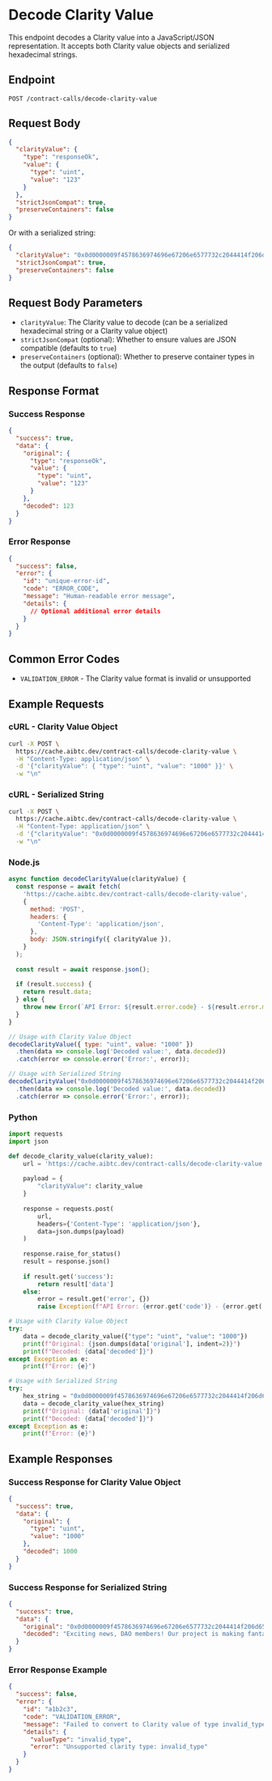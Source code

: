 # Decode Clarity Value

This endpoint decodes a Clarity value into a JavaScript/JSON representation. It accepts both Clarity value objects and serialized hexadecimal strings.

## Endpoint

```
POST /contract-calls/decode-clarity-value
```

## Request Body
```json
{
  "clarityValue": {
    "type": "responseOk",
    "value": {
      "type": "uint",
      "value": "123"
    }
  },
  "strictJsonCompat": true,
  "preserveContainers": false
}
```

Or with a serialized string:

```json
{
  "clarityValue": "0x0d0000009f4578636974696e67206e6577732c2044414f206d656d6265727321204f75722070726f6a656374206973206d616b696e672066616e7461737469632070726f67726573732c20616e6420776527726520746872696c6c656420746f20736861726520746865206c61746573742075706461746573207769746820796f7520616c6c2e20537461792074756e656420666f72206d6f72652064657461696c7321",
  "strictJsonCompat": true,
  "preserveContainers": false
}
```

## Request Body Parameters
- `clarityValue`: The Clarity value to decode (can be a serialized hexadecimal string or a Clarity value object)
- `strictJsonCompat` (optional): Whether to ensure values are JSON compatible (defaults to `true`)
- `preserveContainers` (optional): Whether to preserve container types in the output (defaults to `false`)

## Response Format

### Success Response
```json
{
  "success": true,
  "data": {
    "original": {
      "type": "responseOk",
      "value": {
        "type": "uint",
        "value": "123"
      }
    },
    "decoded": 123
  }
}
```

### Error Response
```json
{
  "success": false,
  "error": {
    "id": "unique-error-id",
    "code": "ERROR_CODE",
    "message": "Human-readable error message",
    "details": {
      // Optional additional error details
    }
  }
}
```

## Common Error Codes
- `VALIDATION_ERROR` - The Clarity value format is invalid or unsupported

## Example Requests

### cURL - Clarity Value Object

```bash
curl -X POST \
  https://cache.aibtc.dev/contract-calls/decode-clarity-value \
  -H "Content-Type: application/json" \
  -d '{"clarityValue": { "type": "uint", "value": "1000" }}' \
  -w "\n"
```

### cURL - Serialized String

```bash
curl -X POST \
  https://cache.aibtc.dev/contract-calls/decode-clarity-value \
  -H "Content-Type: application/json" \
  -d '{"clarityValue": "0x0d0000009f4578636974696e67206e6577732c2044414f206d656d6265727321204f75722070726f6a656374206973206d616b696e672066616e7461737469632070726f67726573732c20616e6420776527726520746872696c6c656420746f20736861726520746865206c61746573742075706461746573207769746820796f7520616c6c2e20537461792074756e656420666f72206d6f72652064657461696c7321"}' \
  -w "\n"
```

### Node.js

```javascript
async function decodeClarityValue(clarityValue) {
  const response = await fetch(
    'https://cache.aibtc.dev/contract-calls/decode-clarity-value',
    {
      method: 'POST',
      headers: {
        'Content-Type': 'application/json',
      },
      body: JSON.stringify({ clarityValue }),
    }
  );
  
  const result = await response.json();
  
  if (result.success) {
    return result.data;
  } else {
    throw new Error(`API Error: ${result.error.code} - ${result.error.message}`);
  }
}

// Usage with Clarity Value Object
decodeClarityValue({ type: "uint", value: "1000" })
  .then(data => console.log('Decoded value:', data.decoded))
  .catch(error => console.error('Error:', error));

// Usage with Serialized String
decodeClarityValue("0x0d0000009f4578636974696e67206e6577732c2044414f206d656d6265727321204f75722070726f6a656374206973206d616b696e672066616e7461737469632070726f67726573732c20616e6420776527726520746872696c6c656420746f20736861726520746865206c61746573742075706461746573207769746820796f7520616c6c2e20537461792074756e656420666f72206d6f72652064657461696c7321")
  .then(data => console.log('Decoded value:', data.decoded))
  .catch(error => console.error('Error:', error));
```

### Python

```python
import requests
import json

def decode_clarity_value(clarity_value):
    url = 'https://cache.aibtc.dev/contract-calls/decode-clarity-value'
    
    payload = {
        "clarityValue": clarity_value
    }
    
    response = requests.post(
        url,
        headers={'Content-Type': 'application/json'},
        data=json.dumps(payload)
    )
    
    response.raise_for_status()
    result = response.json()
    
    if result.get('success'):
        return result['data']
    else:
        error = result.get('error', {})
        raise Exception(f"API Error: {error.get('code')} - {error.get('message')}")

# Usage with Clarity Value Object
try:
    data = decode_clarity_value({"type": "uint", "value": "1000"})
    print(f"Original: {json.dumps(data['original'], indent=2)}")
    print(f"Decoded: {data['decoded']}")
except Exception as e:
    print(f"Error: {e}")

# Usage with Serialized String
try:
    hex_string = "0x0d0000009f4578636974696e67206e6577732c2044414f206d656d6265727321204f75722070726f6a656374206973206d616b696e672066616e7461737469632070726f67726573732c20616e6420776527726520746872696c6c656420746f20736861726520746865206c61746573742075706461746573207769746820796f7520616c6c2e20537461792074756e656420666f72206d6f72652064657461696c7321"
    data = decode_clarity_value(hex_string)
    print(f"Original: {data['original']}")
    print(f"Decoded: {data['decoded']}")
except Exception as e:
    print(f"Error: {e}")
```

## Example Responses

### Success Response for Clarity Value Object
```json
{
  "success": true,
  "data": {
    "original": {
      "type": "uint",
      "value": "1000"
    },
    "decoded": 1000
  }
}
```

### Success Response for Serialized String
```json
{
  "success": true,
  "data": {
    "original": "0x0d0000009f4578636974696e67206e6577732c2044414f206d656d6265727321204f75722070726f6a656374206973206d616b696e672066616e7461737469632070726f67726573732c20616e6420776527726520746872696c6c656420746f20736861726520746865206c61746573742075706461746573207769746820796f7520616c6c2e20537461792074756e656420666f72206d6f72652064657461696c7321",
    "decoded": "Exciting news, DAO members! Our project is making fantastic progress, and we're thrilled to share the latest updates with you all. Stay tuned for more details!"
  }
}
```

### Error Response Example
```json
{
  "success": false,
  "error": {
    "id": "a1b2c3",
    "code": "VALIDATION_ERROR",
    "message": "Failed to convert to Clarity value of type invalid_type",
    "details": {
      "valueType": "invalid_type",
      "error": "Unsupported clarity type: invalid_type"
    }
  }
}
```
